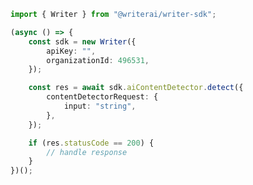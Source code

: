 <!-- Start SDK Example Usage -->


```typescript
import { Writer } from "@writerai/writer-sdk";

(async () => {
    const sdk = new Writer({
        apiKey: "",
        organizationId: 496531,
    });

    const res = await sdk.aiContentDetector.detect({
        contentDetectorRequest: {
            input: "string",
        },
    });

    if (res.statusCode == 200) {
        // handle response
    }
})();

```
<!-- End SDK Example Usage -->